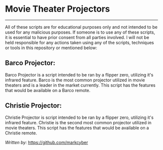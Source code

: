 # Movie Theater Projectors
---------------------
All of these scripts are for educational purposes only and not intended to be used for any malicious purposes. If someone is to use any of these scripts, it is essential to have prior consent from all parties involved. I will not be held responsible for any actions taken using any of the scripts, techniques or tools in this repository or mentioned below:

## Barco Projector:
Barco Projector is a script intended to be ran by a flipper zero, utilizing it's infrared feature. Barco is the most common projector utilized in movie theaters and is a leader in the market currently. This script has the features that would be available on a Barco remote.
## Christie Projector:
Christie Projector is script intended to be ran by a flipper zero, utilizing it's infrared feature. Christie is the second most common projector utilized in movie theaters. This script has the features that would be available on a Christie remote.


*Written by:* https://github.com/markcyber
